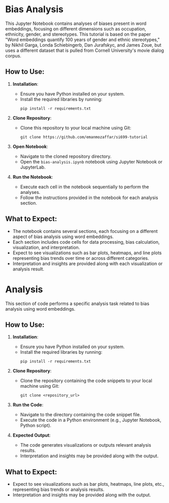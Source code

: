 # Bias Analysis

This Jupyter Notebook contains analyses of biases present in word embeddings, focusing on different dimensions such as occupation, ethnicity, gender, and stereotypes. This tutorial is based on the paper "Word embeddings quantify 100 years of gender and ethnic stereotypes," by Nikhil Garga, Londa Schiebingerb, Dan Jurafskyc, and James Zoue, but uses a different dataset that is pulled from Cornell University's movie dialog corpus.

## How to Use:

1. **Installation**:
    - Ensure you have Python installed on your system.
    - Install the required libraries by running:
      ```
      pip install -r requirements.txt
      ```

2. **Clone Repository**:
    - Clone this repository to your local machine using Git:
      ```
      git clone https://github.com/emanmozaffar/si699-tutorial
      ```

3. **Open Notebook**:
    - Navigate to the cloned repository directory.
    - Open the `bias-analysis.ipynb` notebook using Jupyter Notebook or JupyterLab.

4. **Run the Notebook**:
    - Execute each cell in the notebook sequentially to perform the analyses.
    - Follow the instructions provided in the notebook for each analysis section.

## What to Expect:

- The notebook contains several sections, each focusing on a different aspect of bias analysis using word embeddings.
- Each section includes code cells for data processing, bias calculation, visualization, and interpretation.
- Expect to see visualizations such as bar plots, heatmaps, and line plots representing bias trends over time or across different categories.
- Interpretation and insights are provided along with each visualization or analysis result.

# Analysis

This section of code performs a specific analysis task related to bias analysis using word embeddings.

## How to Use:

1. **Installation**:
    - Ensure you have Python installed on your system.
    - Install the required libraries by running:
      ```
      pip install -r requirements.txt
      ```

2. **Clone Repository**:
    - Clone the repository containing the code snippets to your local machine using Git:
      ```
      git clone <repository_url>
      ```

3. **Run the Code**:
    - Navigate to the directory containing the code snippet file.
    - Execute the code in a Python environment (e.g., Jupyter Notebook, Python script).

4. **Expected Output**:
    - The code generates visualizations or outputs relevant analysis results.
    - Interpretation and insights may be provided along with the output.

## What to Expect:

- Expect to see visualizations such as bar plots, heatmaps, line plots, etc., representing bias trends or analysis results.
- Interpretation and insights may be provided along with the output.
